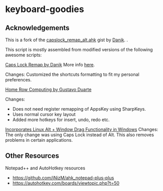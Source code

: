 # keyboard-goodies

## Acknowledgements ##
This is a fork of the [capslock_remap_alt.ahk](https://gist.github.com/Danik/5808330) gist by [Danik](https://github.com/Danik). .

This script is mostly assembled from modified versions of the following awesome scripts:

[Caps Lock Remap by Danik](https://gist.github.com/Danik/5808330/raw/d572399237ee5f1ccb3a50ba7ae3ebdc0df71883/capslock_remap_alt.ahk) More info [here](http://danikgames.com/blog/?p=714).

Changes:
Customized the shortcuts formatting to fit my personal preferences.

[Home Row Computing by Gustavo Duarte](http://duartes.org/gustavo/blog/post/home-row-computing/)

Changes: 
- Does not need register remapping of AppsKey using SharpKeys.
- Uses normal cursor key layout 
- Added more hotkeys for insert, undo, redo etc.

[Incorporates Linux Alt + Window Drag Functionality in Windows](http://www.howtogeek.com/howto/windows-vista/get-the-linux-altwindow-drag-functionality-in-windows/)
Changes: The only change was using Caps Lock instead of Alt. This also removes problems in certain applications.

## Other Resources ##
Notepad++ and AutoHotkey resources

- https://github.com/jNizM/ahk_notepad-plus-plus
- https://autohotkey.com/boards/viewtopic.php?t=50

